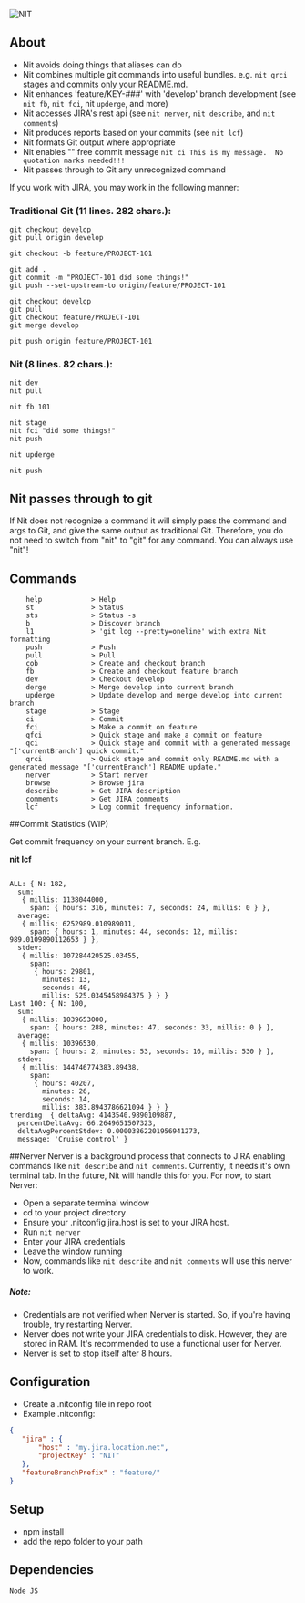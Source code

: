 ![NIT](https://raw.github.com/beplaya/Nit/develop/nitlogo.png)

## About
 - Nit avoids doing things that aliases can do
 - Nit combines multiple git commands into useful bundles.  e.g. ```nit qrci``` stages and commits only your README.md.
 - Nit enhances 'feature/KEY-###' with 'develop' branch development (see ```nit fb```, ```nit fci```, nit ```upderge```, and more)
 - Nit accesses JIRA's rest api (see ```nit nerver```, ```nit describe```, and ```nit comments```)
 - Nit produces reports based on your commits (see ```nit lcf```)
 - Nit formats Git output where appropriate
 - Nit enables "" free commit message ```nit ci This is my message.  No quotation marks needed!!!```
 - Nit passes through to Git any unrecognized command

If you work with JIRA, you may work in the following manner:

### Traditional Git (11 lines. 282 chars.):
```
git checkout develop
git pull origin develop

git checkout -b feature/PROJECT-101

git add .
git commit -m "PROJECT-101 did some things!"
git push --set-upstream-to origin/feature/PROJECT-101

git checkout develop
git pull
git checkout feature/PROJECT-101
git merge develop

pit push origin feature/PROJECT-101
```
### Nit (8 lines. 82 chars.):
```
nit dev
nit pull

nit fb 101

nit stage
nit fci "did some things!"
nit push

nit upderge

nit push
```

## Nit passes through to git
If Nit does not recognize a command it will simply pass the command and args to Git, and give the same output as traditional Git.
Therefore, you do not need to switch from "nit" to "git" for any command.  You can always use "nit"!

## Commands
```
	help            > Help
	st              > Status
	sts             > Status -s
	b               > Discover branch
	l1              > 'git log --pretty=oneline' with extra Nit formatting
	push            > Push
	pull            > Pull
	cob             > Create and checkout branch
	fb              > Create and checkout feature branch
	dev             > Checkout develop
	derge           > Merge develop into current branch
	upderge         > Update develop and merge develop into current branch
	stage           > Stage
	ci              > Commit
	fci             > Make a commit on feature
	qfci            > Quick stage and make a commit on feature
	qci             > Quick stage and commit with a generated message "['currentBranch'] quick commit."
	qrci            > Quick stage and commit only README.md with a generated message "['currentBranch'] README update."
	nerver          > Start nerver
	browse          > Browse jira
	describe        > Get JIRA description
	comments        > Get JIRA comments
	lcf             > Log commit frequency information.
```

##Commit Statistics (WIP)

Get commit frequency on your current branch. E.g.

__nit lcf__

```

ALL: { N: 182,
  sum:
   { millis: 1138044000,
     span: { hours: 316, minutes: 7, seconds: 24, millis: 0 } },
  average:
   { millis: 6252989.010989011,
     span: { hours: 1, minutes: 44, seconds: 12, millis: 989.0109890112653 } },
  stdev:
   { millis: 107284420525.03455,
     span:
      { hours: 29801,
        minutes: 13,
        seconds: 40,
        millis: 525.0345458984375 } } }
Last 100: { N: 100,
  sum:
   { millis: 1039653000,
     span: { hours: 288, minutes: 47, seconds: 33, millis: 0 } },
  average:
   { millis: 10396530,
     span: { hours: 2, minutes: 53, seconds: 16, millis: 530 } },
  stdev:
   { millis: 144746774383.89438,
     span:
      { hours: 40207,
        minutes: 26,
        seconds: 14,
        millis: 383.8943786621094 } } }
trending  { deltaAvg: 4143540.9890109887,
  percentDeltaAvg: 66.2649651507323,
  deltaAvgPercentStdev: 0.00003862201956941273,
  message: 'Cruise control' }

```

##Nerver
Nerver is a background process that connects to JIRA enabling commands like ```nit describe``` and ```nit comments```.
Currently, it needs it's own terminal tab.  In the future, Nit will handle this for you.
For now, to start Nerver:
 - Open a separate terminal window
 - cd to your project directory
 - Ensure your .nitconfig jira.host is set to your JIRA host.
 - Run ```nit nerver```
 - Enter your JIRA credentials
 - Leave the window running
 - Now, commands like ```nit describe``` and ```nit comments``` will use this nerver to work.

##### Note:
 - Credentials are not verified when Nerver is started.  So, if you're having trouble, try restarting Nerver.
 - Nerver does not write your JIRA credentials to disk.  However, they are stored in RAM.  It's recommended to use a functional user for Nerver.
 - Nerver is set to stop itself after 8 hours.

## Configuration
 - Create a .nitconfig file in repo root
 - Example .nitconfig:
```json
{
   "jira" : {
       "host" : "my.jira.location.net",
       "projectKey" : "NIT"
   },
   "featureBranchPrefix" : "feature/"
}
```

## Setup
 - npm install
 - add the repo folder to your path

## Dependencies
    Node JS
